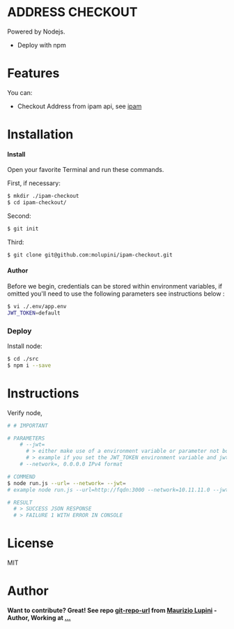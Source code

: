 # ADDRESS CHECKOUT

Powered by Nodejs.

  - Deploy with npm

# Features

You can:
  - Checkout Address from ipam api, see [ipam]

# Installation

#### Install

Open your favorite Terminal and run these commands.

First, if necessary:
```sh
$ mkdir ./ipam-checkout
$ cd ipam-checkout/
```
Second:
```sh
$ git init
```
Third:
```sh
$ git clone git@github.com:molupini/ipam-checkout.git
```

#### Author

Before we begin, credentials can be stored within environment variables, if omitted you'll need to use the following parameters see instructions below :
```sh
$ vi ./.env/app.env
JWT_TOKEN=default
```

### Deploy

Install node:
```sh
$ cd ./src
$ npm i --save
```

# Instructions

Verify node,

```sh
# # IMPORTANT 

# PARAMETERS
    # --jwt=
      # > either make use of a environment variable or parameter not both,
      # > example if you set the JWT_TOKEN environment variable and jwt parameter the env will take effect. 
    # --network=, 0.0.0.0 IPv4 format 

# COMMEND
$ node run.js --url= --network= --jwt= 
# example node run.js --url=http://fqdn:3000 --network=10.11.11.0 --jwt=token

# RESULT
  # > SUCCESS JSON RESPONSE 
  # > FAILURE 1 WITH ERROR IN CONSOLE
```

# License

MIT

# Author
**Want to contribute? Great! See repo [git-repo-url] from [Maurizio Lupini][mo]    -Author, Working at [...][linkIn]**


   [mo]: <https://github.com/molupini>
   [linkIn]: <https://za.linkedin.com/in/mauriziolupini>
   [git-repo-url]: <https://github.com/molupini/address-checkout>
   [ipam]: <https://github.com/molupini/ipam>
   [node.js]: <http://nodejs.org>
